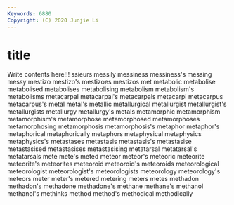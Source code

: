 ```yaml
---
Keywords: 6880
Copyright: (C) 2020 Junjie Li
---
```


# title

Write contents here!!!
ssieurs 
messily 
messiness 
messiness's 
messing 
messy
mestizo 
mestizo's 
mestizoes 
mestizos 
met 
metabolic 
metabolise 
metabolised 
metabolises 
metabolising
metabolism 
metabolism's 
metabolisms 
metacarpal 
metacarpal's 
metacarpals 
metacarpi 
metacarpus 
metacarpus's 
metal
metal's 
metallic 
metallurgical 
metallurgist 
metallurgist's 
metallurgists 
metallurgy 
metallurgy's 
metals 
metamorphic
metamorphism 
metamorphism's 
metamorphose 
metamorphosed 
metamorphoses 
metamorphosing 
metamorphosis 
metamorphosis's 
metaphor 
metaphor's
metaphorical 
metaphorically 
metaphors 
metaphysical 
metaphysics 
metaphysics's 
metastases 
metastasis 
metastasis's 
metastasise
metastasised 
metastasises 
metastasising 
metatarsal 
metatarsal's 
metatarsals 
mete 
mete's 
meted 
meteor
meteor's 
meteoric 
meteorite 
meteorite's 
meteorites 
meteoroid 
meteoroid's 
meteoroids 
meteorological 
meteorologist
meteorologist's 
meteorologists 
meteorology 
meteorology's 
meteors 
meter 
meter's 
metered 
metering 
meters
metes 
methadon 
methadon's 
methadone 
methadone's 
methane 
methane's 
methanol 
methanol's 
methinks
method 
method's 
methodical 
methodically 
